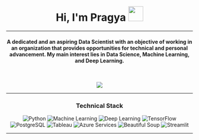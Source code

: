 <h1 align="center">Hi, I'm Pragya <img src="https://media.giphy.com/media/hvRJCLFzcasrR4ia7z/giphy.gif" width="40"></h1>
<hr/>
<h4 align="center">A dedicated and an aspiring Data Scientist with an objective of working in an organization that provides opportunities 
for technical and personal advancement. My main interest lies in Data Science, Machine Learning, and Deep Learning.</h4>
<br>
<p align="center"> 
  <a href="https://drive.google.com/file/d/1Gj0BVs-OKUHGd9Rh_a75vYXpzP3xzk3I/view?usp=share_link"><img src="https://img.shields.io/badge/-Resume-blue"></a>
</p>

<hr/>
<h3 align="center">Technical Stack</h3>
<p align="center">
  <a>
    <img alt="Python" src="https://img.shields.io/badge/-Python-blue">
  </a>
  <a>
    <img alt="Machine Learning" src="https://img.shields.io/badge/-Machine%20Learning-green">
  </a>
  <a>
    <img alt="Deep Learning" src="https://img.shields.io/badge/-Deep%20Learning-important">
  </a>
  <a>
    <img alt="TensorFlow" src="https://img.shields.io/badge/-Tensorflow-orange">
  </a>
  <a>
    <img alt="PostgreSQL" src="https://img.shields.io/badge/-PostgreSQL-blue">
  </a>
  <a>
    <img alt="Tableau" src="https://img.shields.io/badge/-Tableau-blue">
  </a>
  <a>
    <img alt="Azure Services" src="https://img.shields.io/badge/-Azure%20Web%20Services-informational">
  </a>
  <a>
    <img alt="Beautiful Soup" src="https://img.shields.io/badge/-Beautiful%20Soup-brightgreen">
  </a>
  <a>
    <img alt="Streamlit" src="https://img.shields.io/badge/-Streamlit-red">
  </a>
</p>
<hr/>
